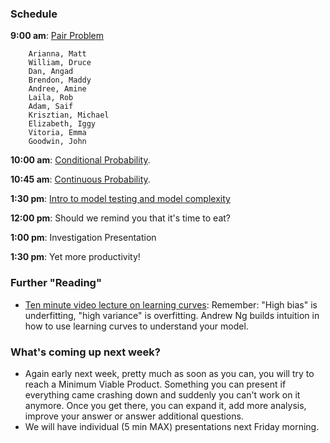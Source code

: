 ### Schedule

**9:00 am**: [Pair Problem](pair_swap_dollar.md)

		Arianna, Matt
		William, Druce
		Dan, Angad
		Brendon, Maddy
		Andree, Amine
		Laila, Rob
		Adam, Saif
		Krisztian, Michael
		Elizabeth, Iggy
		Vitoria, Emma
		Goodwin, John

**10:00 am**: [Conditional Probability](conditional_probability.ipynb).

**10:45 am**: [Continuous Probability](continuous_probability.ipynb).

**1:30 pm**: [Intro to model testing and model complexity](train_and_test.pdf)

**12:00 pm**: Should we remind you that it's time to eat?

**1:00 pm**: Investigation Presentation

**1:30 pm**: Yet more productivity!


### Further "Reading"

 * [Ten minute video lecture on learning curves](https://www.youtube.com/watch?v=g4XluwGYPaA): Remember: "High bias" is underfitting, "high variance" is overfitting. Andrew Ng builds intuition in how to use learning curves to understand your model.
 
### What's coming up next week?

 * Again early next week, pretty much as soon as you can, you will try
   to reach a Minimum Viable Product. Something you can present if
   everything came crashing down and suddenly you can't work on it
   anymore. Once you get there, you can expand it, add more analysis,
   improve your answer or answer additional questions.
 * We will have individual (5 min MAX) presentations next Friday morning.
